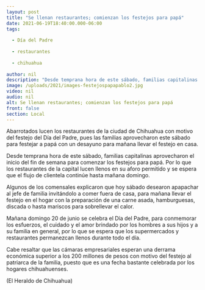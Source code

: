 ```yaml
---
layout: post
title: "Se llenan restaurantes; comienzan los festejos para papá"
date: 2021-06-19T18:40:00.000-06:00
tags:
  
  - Día del Padre
  
  - restaurantes
  
  - chihuahua
  
author: nil
description: "Desde temprana hora de este sábado, familias capitalinas aprovecharon el inicio del fin de semana para comenzar los festejos para papá"
image: /uploads/2021/images-festejospapapablo2.jpg
video: nil
audio: nil
alt: Se llenan restaurantes; comienzan los festejos para papá
front: false
section: Local
---
```


Abarrotados lucen los restaurantes de la ciudad de Chihuahua con motivo del festejo del Día del Padre, pues las familias aprovecharon este sábado para festejar a papá con un desayuno para mañana llevar el festejo en casa.

Desde temprana hora de este sábado, familias capitalinas aprovecharon el inicio del fin de semana para comenzar los festejos para papá. Por lo que los restaurantes de la capital lucen llenos en su aforo permitido y se espera que el flujo de clientela continúe hasta mañana domingo.

Algunos de los comensales explicaron que hoy sábado desearon apapachar al jefe de familia invitándolo a comer fuera de casa, para mañana llevar el festejo en el hogar con la preparación de una carne asada, hamburguesas, discada o hasta mariscos para sobrellevar el calor.

Mañana domingo 20 de junio se celebra el Día del Padre, para conmemorar los esfuerzos, el cuidado y el amor brindado por los hombres a sus hijos y a su familia en general, por lo que se espera que los supermercados y restaurantes permanezcan llenos durante todo el día.

Cabe resaltar que las cámaras empresariales esperan una derrama económica superior a los 200 millones de pesos con motivo del festejo al patriarca de la familia, puesto que es una fecha bastante celebrada por los hogares chihuahuenses.

(El Heraldo de Chihuahua)

